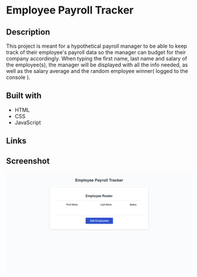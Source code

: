 # Employee Payroll Tracker

## Description
This project is meant for a hypothetical payroll manager to be able to
keep track of their employee's payroll data so the manager can budget for
their company accordingly. When typing the first name, last name and salary
of the employee(s), the manager will be displayed with all the info needed,
as well as the salary average and the random employee winner( logged to the
console ).

## Built with
- HTML
- CSS
- JavaScript

## Links

## Screenshot
![Employee Payroll Tracker Screenshot](./assets/images/employee-payroll-tracker-screenshot.png)